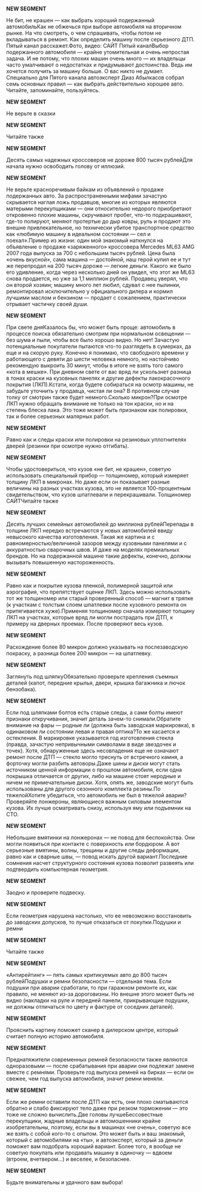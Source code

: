 **NEW SEGMENT**

﻿Не бит, не крашен — как выбрать хороший подержанный автомобильКак не обжечься при выборе автомобиля на вторичном рынке. На что смотреть, о чем спрашивать, чтобы потом не вкладываться в ремонт. Как определить машину после серьезного ДТП. Пятый канал расскажет.Фото, видео: САЙТ Пятый каналВыбор подержанного автомобиля — крайне утомительная и очень непростая задача. И не потому, что плохих машин очень много — их владельцы часто умалчивают о недостатках и придумывают достоинства. Ведь им хочется получить за машину больше. О вас никто не думает. Специально для Пятого канала автоэксперт Диаз Абылкасов собрал семь основных правил — как выбрать действительно хорошее авто. Читайте, запоминайте, пользуйтесь. 

**NEW SEGMENT**

Не верьте в сказки 

**NEW SEGMENT**

Читайте также 

**NEW SEGMENT**

Десять самых надежных кроссоверов не дороже 800 тысяч рублейДля начала нужно освободить голову от иллюзий. 

**NEW SEGMENT**

 Не верьте красноречивым байкам из объявлений о продаже подержанных авто. За распространенными мифами зачастую скрывается наглая ложь продавцов, многие из которых являются матерыми перекупщиками — они относительно недорого приобретают откровенно плохие машины, скручивают пробег, что-то подкрашивают, где-то полируют, меняют протертые до дыр ковры, руль и продают это внешне привлекательное, но технически убитое транспортное средство как «любимую машину в идеальном состоянии — сел и поехал».Пример из жизни: один мой знакомый наткнулся на объявление о продаже «заряженного» кроссовера Mercedes ML63 AMG 2007 года выпуска за 700 с небольшим тысяч рублей. Цена была «очень вкусной», сама машина — достойной, наш герой купил ее и тут же перепродал на 200 тысяч дороже — легкие деньги. Какого же было его удивление, когда через несколько дней он увидел, что этот же ML63 снова продается, но уже за 1,1 миллион рублей. Продавец уверял, что он второй хозяин; машину много лет любил, сдувал с нее пылинки, ремонтировал исключительно у официального дилера и кормил лучшими маслом и бензином — продает с сожалением, практически отрывает частичку своей души. 

**NEW SEGMENT**

При свете дняКазалось бы, что может быть проще: автомобиль в процессе поиска обязательно смотрим при нормальном освещении — без шума и пыли, чтобы все было хорошо видно. Но нет! Зачастую потенциальные покупатели пытаются что-то разглядеть в сумерках, да еще и на скорую руку. Конечно я понимаю, что свободного времени у работающего с девяти до шести человека немного, но настойчиво рекомендую выкроить 30 минут, чтобы в итоге не взять того самого «кота в мешке». При дневном свете от вас вряд ли ускользнет разница в тонах краски на кузовных панелях и другие дефекты лакокрасочного покрытия (ЛКП).Кстати, когда будете собираться на осмотр машины, не забудьте уточнить у продавца, чистая ли она? В противном случае толку от смотрин также будет немного.Сколько микрон?При осмотре ЛКП нужно обращать внимание не только на тон краски, но и на степень блеска лака. Это тоже может быть признаком как полировки, так и более серьезных малярных работ. 

**NEW SEGMENT**

 Равно как и следы краски или полировки на резиновых уплотнителях дверей (резинки при осмотре нужно отгибать). 

**NEW SEGMENT**

Чтобы удостовериться, что кузов «не бит, не крашен», советую использовать специальный прибор — толщиномер, который измеряет толщину ЛКП в микронах. Но даже если он показывает разные величины на разных участках кузова, это не является 100-процентным свидетельством, что кузов шпатлевали и перекрашивали. Толщиномер САЙТЧитайте также 

**NEW SEGMENT**

Десять лучших семейных автомобилей до миллиона рублейПерепады в толщине ЛКП нередко встречаются у новых автомобилей ввиду невысокого качества изготовления. Такая же картина и с равномерностью/величиной зазоров между кузовными панелями и с аккуратностью сварочных швов. И даже на моделях премиальных брендов. Но на подержанной машине такие дефекты, конечно, должны вызывать повышенную настороженность. 

**NEW SEGMENT**

 Равно как и покрытие кузова пленкой, полимерной защитой или аэрография, что препятствует оценке ЛКП. Здесь можно использовать тот же толщиномер или старый проверенный способ — магнит в тряпке (к участкам с толстым слоем шпатлевки после кузовного ремонта он притягивается хуже).Применяя толщиномер сначала измеряют толщину ЛКП на участках, которые вряд ли могли пострадать при ДТП, к примеру на дверных проемах. После проверяют весь кузов. 

**NEW SEGMENT**

 Расхождение более 80 микрон должно указывать на послезаводскую покраску, а разница более 200 микрон — на шпатлевку. 

**NEW SEGMENT**

Заглянуть под шляпкуОбязательно проверьте крепления съемных деталей (капот, передние крылья, двери, крышка багажника и лючок бензобака). 

**NEW SEGMENT**

 Если под шляпками болтов есть старые следы, а сами болты имеют признаки откручивания, значит деталь зачем-то снимали.Обратите внимание на фары — родные ли (должна быть заводская маркировка), в одинаковом ли состоянии левая и правая оптика?То же касается и остекления. В маркировке указывается год изготовления стекла (правда, зачастую непривычными символами в виде звездочек и точек). Хотя, обнаруженные здесь несовпадения еще не означают ремонт после ДТП — стекло могло треснуть от встречного камня, а форточку могли разбить автоворы.Даже шины и диски могут стать источником ценной информации о прошлом автомобиля, если одна покрышка отличается от других, либо на машине стоят неродные и ничем не примечательные диски. Хотя, опять же, заводские могут быть использованы для другого сезонного комплекта резины.По тяжелойХотите убедиться, что автомобиль не был в тяжелой аварии? Проверяйте лонжероны, являющиеся важным силовым элементом кузова. Их лучше осматривать снизу, используя яму или подъемник на СТО. 

**NEW SEGMENT**

 Небольшие вмятинки на лонжеронах — не повод для беспокойства. Они могли появиться при контакте с поверхность или бордюром. А вот серьезные вмятины, волны, трещины и другие следы деформации, равно как и сварные швы, — повод искать другой вариант.Последние сомнения насчет структурного состояния кузова позволит развеять или подтвердить компьютерная геометрия. 

**NEW SEGMENT**

 Заодно и проверите подвеску. 

**NEW SEGMENT**

 Если геометрия нарушена настолько, что ее невозможно восстановить до заводских допусков, то лучше отказаться от покупки.Подушки и ремни 

**NEW SEGMENT**

Читайте также 

**NEW SEGMENT**

«Антирейтинг» — пять самых критикуемых авто до 800 тысяч рублейПодушки и ремни безопасности — отдельная тема. Если подушки при аварии сработали, то при гаражном ремонте их, как правило, не меняют из-за дороговизны. Но внешне этого может быть не видно (накладки на руле и передней панели, прикрывающие подушки, не должны отличаться по цвету и фактуре от соседних деталей). 

**NEW SEGMENT**

 Прояснить картину поможет сканер в дилерском центре, который считает полную историю автомобиля. 

**NEW SEGMENT**

Преднатяжители современных ремней безопасности также являются одноразовыми — после срабатывания при аварии они подлежат замене вместе с ремнями. Проверьте год выпуска ремней на бирках — если он свежее, чем год выпуска автомобиля, значит ремни меняли. 

**NEW SEGMENT**

 Если же ремни оставили после ДТП как есть, они плохо сматываются обратно и слабо фиксируют тело даже при резком торможении — это тоже не сложно вычислить.Две головы лучшеБессовестные перекупщики, жадные владельцы и автомошенники крайне изобретательны, поэтому, если вы в машинах «не очень», советую все же взять с собой кого-то с опытом. Это может быть и ваш знакомый, который с автомобилями на «ты», и автоэксперт, который за деньги поможет вам подобрать хороший вариант. Более того, я вообще не советую покупать или продавать машину в одиночку — вдвоем (втроем, вчетвером…) и веселее, и безопаснее. 

**NEW SEGMENT**

Будьте внимательны и удачного вам выбора! 


